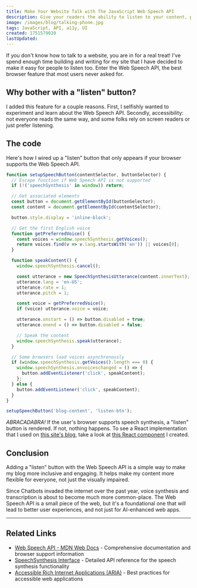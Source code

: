 ```yaml
---
title: Make Your Website Talk with The JavaScript Web Speech API
description: Give your readers the ability to listen to your content, powered by the JavaScript Web Speech API. Help make your site more accessible and ready for the future of AI-driven web experiences.
image: /images/blog/talking-phone.jpg
tags: JavaScript, API, a11y, UI
created: 1751579020
lastUpdated: 
---
```


If you don't know how to talk to a website, you are in for a real treat! I've spend enough time building and writing for my site that I have decided to make it easy for people to listen too. Enter the Web Speech API, the best browser feature that most users never asked for. 

## Why bother with a "listen" button?

I added this feature for a couple reasons. First, I selfishly wanted to experiment and learn about the Web Speech API. Secondly, accessibility: not everyone reads the same way, and some folks rely on screen readers or just prefer listening. 

## The code

Here's how I wired up a "listen" button that only appears if your browser supports the Web Speech API. 

```javascript
function setupSpeechButton(contentSelector, buttonSelector) {
  // Escape function if Web Speech API is not supported
  if (!('speechSynthesis' in window)) return;

  // Get associated elements
  const button = document.getElementById(buttonSelector);
  const content = document.getElementById(contentSelector);

  button.style.display = 'inline-block';

  // Get the first English voice
  function getPreferredVoice() {
    const voices = window.speechSynthesis.getVoices();
    return voices.find(v => v.lang.startsWith('en')) || voices[0];
  }

  function speakContent() {
    window.speechSynthesis.cancel();

    const utterance = new SpeechSynthesisUtterance(content.innerText);
    utterance.lang = 'en-US';
    utterance.rate = 1;
    utterance.pitch = 1;

    const voice = getPreferredVoice();
    if (voice) utterance.voice = voice;

    utterance.onstart = () => button.disabled = true;
    utterance.onend = () => button.disabled = false;

    // Speak the content
    window.speechSynthesis.speak(utterance);
  }

  // Some browsers load voices asynchronously
  if (window.speechSynthesis.getVoices().length === 0) {
    window.speechSynthesis.onvoiceschanged = () => {
      button.addEventListener('click', speakContent);
    };
  } else {
    button.addEventListener('click', speakContent);
  }
}

setupSpeechButton('blog-content', 'listen-btn');
```

_ABRACADABRA!_ If the user's browser supports speech synthesis, a "listen" button is rendered. If not, nothing happens. To see a React implementation that I used on [this site's blog](https://magill.dev), take a look at [this React component](https://github.com/andymagill/dev.magill.next/blob/master/app/components/blog/ListenButton.tsx) I created. 

## Conclusion

Adding a "listen" button with the Web Speech API is a simple way to make my blog more inclusive and engaging. It helps make my content more flexible for everyone, not just the visually impaired.

Since Chatbots invaded the internet over the past year, voice synthesis and transcription is about to become much more common-place. The Web Speech API is a small piece of the web, but it's a foundational one that will lead to better user experiences, and not just for AI-enhanced web apps.

--- 

## Related Links

- [Web Speech API - MDN Web Docs](https://developer.mozilla.org/en-US/docs/Web/API/Web_Speech_API) - Comprehensive documentation and browser support information
- [SpeechSynthesis Interface](https://developer.mozilla.org/en-US/docs/Web/API/SpeechSynthesis) - Detailed API reference for the speech synthesis functionality
- [Accessible Rich Internet Applications (ARIA)](https://developer.mozilla.org/en-US/docs/Web/Accessibility/ARIA) - Best practices for accessible web applications
